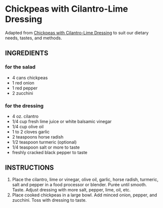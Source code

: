 # Chickpeas with Cilantro-Lime Dressing
Adapted from [Chickpeas with Cilantro-Lime Dressing](https://alexandracooks.com/2016/03/23/chickpeas-with-cilantro-lime-dressing/) to suit our dietary needs, tastes, and methods.

## INGREDIENTS
### for the salad
* 4 cans chickpeas
* 1 red onion
* 1 red pepper
* 2 zucchini
### for the dressing
* 4 oz. cilantro
* 1/4 cup fresh lime juice or white balsamic vinegar
* 1/4 cup olive oil
* 1 to 2 cloves garlic
* 2 teaspoons horse radish
* 1/2 teaspoon turmeric (optional)
* 1/4 teaspoon salt or more to taste
* freshly cracked black pepper to taste

## INSTRUCTIONS
1. Place the cilantro, lime or vinegar, olive oil, garlic, horse radish, turmeric, salt and pepper in a food processor or blender. Purée until smooth. Taste. Adjust dressing with more salt, pepper, lime, oil, etc.
2. Place cooked chickpeas in a large bowl. Add minced onion, pepper, and zucchini. Toss with dressing to taste.
